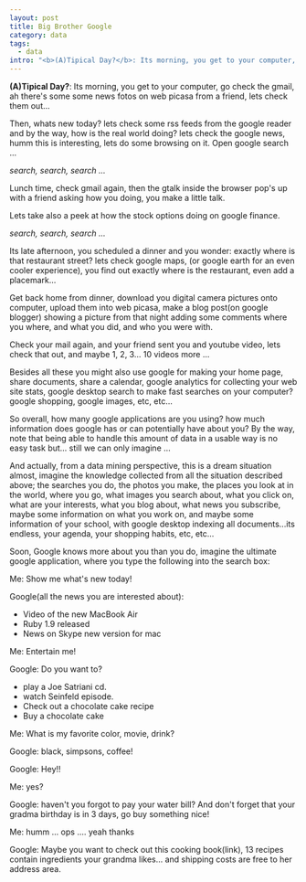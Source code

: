 ```yaml
--- 
layout: post
title: Big Brother Google
category: data
tags:
  - data
intro: "<b>(A)Tipical Day?</b>: Its morning, you get to your computer, go check the gmail, ah there's some some news fotos on web picasa from a friend, lets check them out&hellip; \n"
---
```


**(A)Tipical Day?**: Its morning, you get to your computer, go check the gmail, ah there's some some news fotos on web picasa from a friend, lets check them out...

Then, whats new today? lets check some rss feeds from the google reader and by
the way, how is the real world doing? lets check the google news, humm this is
interesting, lets do some browsing on it. Open google search ...

_search, search, search ..._

Lunch time, check gmail again, then the gtalk inside the browser pop's up with
a friend asking how you doing, you make a little talk.

Lets take also a peek at how the stock options doing on google finance.

_search, search, search ..._

Its late afternoon, you scheduled a dinner and you wonder: exactly where is
that restaurant street? lets check google maps, (or google earth for an even
cooler experience), you find out exactly where is the restaurant, even add a
placemark...

Get back home from dinner, download you digital camera pictures onto computer,
upload them into web picasa, make a blog post(on google blogger) showing a
picture from that night adding some comments where you where, and what you
did, and who you were with.

Check your mail again, and your friend sent you and youtube video, lets check
that out, and maybe 1, 2, 3... 10 videos more ...

Besides all these you might also use google for making your home page, share
documents, share a calendar, google analytics for collecting your web site
stats, google desktop search to make fast searches on your computer? google
shopping, google images, etc, etc...

So overall, how many google applications are you using? how much information
does google has or can potentially have about you? By the way, note that being
able to handle this amount of data in a usable way is no easy task but... still
we can only imagine ...

And actually, from a data mining perspective, this is a dream situation
almost, imagine the knowledge collected from all the situation described
above; the searches you do, the photos you make, the places you look at in the
world, where you go, what images you search about, what you click on, what are
your interests, what you blog about, what news you subscribe, maybe some
information on what you work on, and maybe some information of your school,
with google desktop indexing all documents...its endless, your agenda, your
shopping habits, etc, etc...

Soon, Google knows more about you than you do, imagine the ultimate google
application, where you type the following into the search box:

Me: Show me what's new today!

Google(all the news you are interested about):

 * Video of the new MacBook Air 
 * Ruby 1.9 released 
 * News on Skype new version for mac 

Me: Entertain me!

Google: Do you want to?

 * play a Joe Satriani cd. 
 * watch Seinfeld episode. 
 * Check out a chocolate cake recipe 
 * Buy a chocolate cake 

Me: What is my favorite color, movie, drink?

Google: black, simpsons, coffee!

Google: Hey!!

Me: yes?

Google: haven't you forgot to pay your water bill? And don't forget that your
gradma birthday is in 3 days, go buy something nice!

Me: humm ... ops .... yeah thanks

Google: Maybe you want to check out this cooking book(link), 13 recipes
contain ingredients your grandma likes... and shipping costs are free to her
address area.

